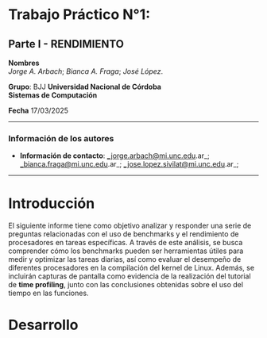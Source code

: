 # Trabajo Práctico N°1: 
## Parte I - RENDIMIENTO

**Nombres**  
_Jorge A. Arbach_; _Bianca A. Fraga_;  _José López_.


**Grupo**: BJJ
**Universidad Nacional de Córdoba**  
**Sistemas de Computación**

**Fecha** 17/03/2025   

---

### Información de los autores
 
- **Información de contacto**: _jorge.arbach@mi.unc.edu.ar_; 
_bianca.fraga@mi.unc.edu.ar_;
_jose.lopez.sivilat@mi.unc.edu.ar_;

---

# Introducción

El siguiente informe tiene como objetivo analizar y responder una serie de preguntas relacionadas con el uso de benchmarks y el rendimiento de procesadores en tareas específicas. A través de este análisis, se busca comprender cómo los benchmarks pueden ser herramientas útiles para medir y optimizar las tareas diarias, así como evaluar el desempeño de diferentes procesadores en la compilación del kernel de Linux. Además, se incluirán capturas de pantalla como evidencia de la realización del tutorial de **time profiling**, junto con las conclusiones obtenidas sobre el uso del tiempo en las funciones. 

# Desarrollo

